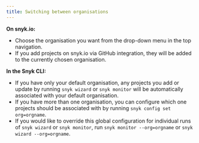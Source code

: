 ```yaml
---
title: Switching between organisations
---
```


**On snyk.io:**
* Choose the organisation you want from the drop-down menu in the top navigation. 
* If you add projects on snyk.io via GitHub integration, they will be added to the currently chosen organisation.

**In the Snyk CLI:**
* If you have only your default organisation, any projects you add or update by running `snyk wizard` or `snyk monitor` will be automatically associated with your default organisation. 
* If you have more than one organisation, you can configure which one projects should be associated with by running `snyk config set org=orgname`.
* If you would like to override this global configuration for individual runs of `snyk wizard` or `snyk monitor`, run `snyk monitor --org=orgname` or `snyk wizard --org=orgname`. 
